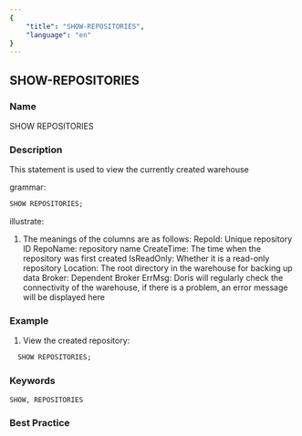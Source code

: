 ```yaml
---
{
    "title": "SHOW-REPOSITORIES",
    "language": "en"
}
---
```


<!--
Licensed to the Apache Software Foundation (ASF) under one
or more contributor license agreements.  See the NOTICE file
distributed with this work for additional information
regarding copyright ownership.  The ASF licenses this file
to you under the Apache License, Version 2.0 (the
"License"); you may not use this file except in compliance
with the License.  You may obtain a copy of the License at

  http://www.apache.org/licenses/LICENSE-2.0

Unless required by applicable law or agreed to in writing,
software distributed under the License is distributed on an
"AS IS" BASIS, WITHOUT WARRANTIES OR CONDITIONS OF ANY
KIND, either express or implied.  See the License for the
specific language governing permissions and limitations
under the License.
-->

## SHOW-REPOSITORIES

### Name

SHOW REPOSITORIES

### Description

This statement is used to view the currently created warehouse

grammar:

```sql
SHOW REPOSITORIES;
````

illustrate:

1. The meanings of the columns are as follows:
        RepoId: Unique repository ID
        RepoName: repository name
        CreateTime: The time when the repository was first created
        IsReadOnly: Whether it is a read-only repository
        Location: The root directory in the warehouse for backing up data
        Broker: Dependent Broker
        ErrMsg: Doris will regularly check the connectivity of the warehouse, if there is a problem, an error message will be displayed here

### Example

1. View the created repository:

```sql
  SHOW REPOSITORIES;
````

### Keywords

    SHOW, REPOSITORIES

### Best Practice

